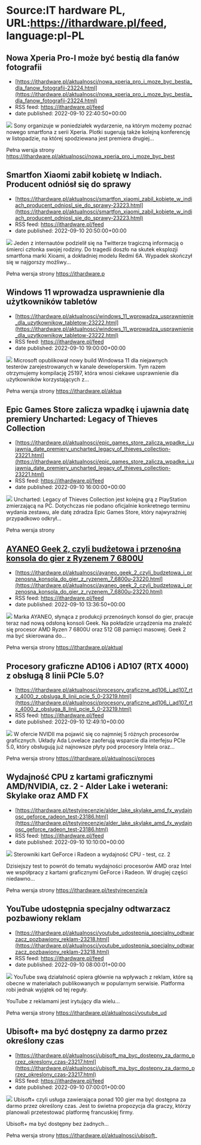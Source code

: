 # Source:IT hardware PL, URL:https://ithardware.pl/feed, language:pl-PL

## Nowa Xperia Pro-I może być bestią dla fanów fotografii
 - [https://ithardware.pl/aktualnosci/nowa_xperia_pro_i_moze_byc_bestia_dla_fanow_fotografii-23224.html](https://ithardware.pl/aktualnosci/nowa_xperia_pro_i_moze_byc_bestia_dla_fanow_fotografii-23224.html)
 - RSS feed: https://ithardware.pl/feed
 - date published: 2022-09-10 22:40:50+00:00

<img src="https://ithardware.pl/artykuly/min/23224_1.jpg" />            Sony organizuje w poniedziałek wydarzenie, na kt&oacute;rym możemy poznać nowego smartfona z serii Xperia. Plotki sugerują także kolejną konferencję w listopadzie, na kt&oacute;rej spodziewana jest premiera drugiej...
            <p>Pełna wersja strony <a href="https://ithardware.pl/aktualnosci/nowa_xperia_pro_i_moze_byc_bestia_dla_fanow_fotografii-23224.html">https://ithardware.pl/aktualnosci/nowa_xperia_pro_i_moze_byc_best

## Smartfon Xiaomi zabił kobietę w Indiach. Producent odniósł się do sprawy
 - [https://ithardware.pl/aktualnosci/smartfon_xiaomi_zabil_kobiete_w_indiach_producent_odniosl_sie_do_sprawy-23223.html](https://ithardware.pl/aktualnosci/smartfon_xiaomi_zabil_kobiete_w_indiach_producent_odniosl_sie_do_sprawy-23223.html)
 - RSS feed: https://ithardware.pl/feed
 - date published: 2022-09-10 20:50:00+00:00

<img src="https://ithardware.pl/artykuly/min/23223_1.jpg" />            Jeden z internaut&oacute;w podzielił się na Twitterze tragiczną informacją o śmierci członka swojej rodziny. Do tragedii doszło na skutek eksplozji smartfona marki Xioami, a dokładniej modelu Redmi 6A. Wypadek skończył się w najgorszy możliwy...
            <p>Pełna wersja strony <a href="https://ithardware.pl/aktualnosci/smartfon_xiaomi_zabil_kobiete_w_indiach_producent_odniosl_sie_do_sprawy-23223.html">https://ithardware.p

## Windows 11 wprowadza usprawnienie dla użytkowników tabletów
 - [https://ithardware.pl/aktualnosci/windows_11_wprowadza_usprawnienie_dla_uzytkownikow_tabletow-23222.html](https://ithardware.pl/aktualnosci/windows_11_wprowadza_usprawnienie_dla_uzytkownikow_tabletow-23222.html)
 - RSS feed: https://ithardware.pl/feed
 - date published: 2022-09-10 19:00:00+00:00

<img src="https://ithardware.pl/artykuly/min/23222_1.jpg" />            Microsoft opublikował nowy build Windowsa 11 dla niejawnych tester&oacute;w&nbsp;zarejestrowanych w kanale deweloperskim.&nbsp;Tym razem otrzymujemy kompilację 25197, kt&oacute;ra wnosi ciekawe usprawnienie dla użytkownik&oacute;w korzystających z...
            <p>Pełna wersja strony <a href="https://ithardware.pl/aktualnosci/windows_11_wprowadza_usprawnienie_dla_uzytkownikow_tabletow-23222.html">https://ithardware.pl/aktua

## Epic Games Store zalicza wpadkę i ujawnia datę premiery Uncharted: Legacy of Thieves Collection
 - [https://ithardware.pl/aktualnosci/epic_games_store_zalicza_wpadke_i_ujawnia_date_premiery_uncharted_legacy_of_thieves_collection-23221.html](https://ithardware.pl/aktualnosci/epic_games_store_zalicza_wpadke_i_ujawnia_date_premiery_uncharted_legacy_of_thieves_collection-23221.html)
 - RSS feed: https://ithardware.pl/feed
 - date published: 2022-09-10 16:00:00+00:00

<img src="https://ithardware.pl/artykuly/min/23221_1.jpg" />            Uncharted: Legacy of Thieves Collection jest kolejną grą z PlayStation zmierzającą na PC. Dotychczas nie podano oficjalnie konkretnego terminu wydania zestawu, ale datę zdradza Epic Games Store, kt&oacute;ry najwyraźniej przypadkowo odkrył...
            <p>Pełna wersja strony <a href="https://ithardware.pl/aktualnosci/epic_games_store_zalicza_wpadke_i_ujawnia_date_premiery_uncharted_legacy_of_thieves_collection-23221.html">

## AYANEO Geek 2, czyli budżetowa i przenośna konsola do gier z Ryzenem 7 6800U
 - [https://ithardware.pl/aktualnosci/ayaneo_geek_2_czyli_budzetowa_i_przenosna_konsola_do_gier_z_ryzenem_7_6800u-23220.html](https://ithardware.pl/aktualnosci/ayaneo_geek_2_czyli_budzetowa_i_przenosna_konsola_do_gier_z_ryzenem_7_6800u-23220.html)
 - RSS feed: https://ithardware.pl/feed
 - date published: 2022-09-10 13:36:50+00:00

<img src="https://ithardware.pl/artykuly/min/23220_1.jpeg" />            Marka AYANEO, słynąca z produkcji przenośnych konsol do gier, pracuje teraz nad nową odsłoną konsoli Geek. Na pokładzie urządzenia ma znaleźć się procesor AMD Ryzen 7 6800U oraz 512 GB pamięci masowej. Geek 2 ma być skierowana do...
            <p>Pełna wersja strony <a href="https://ithardware.pl/aktualnosci/ayaneo_geek_2_czyli_budzetowa_i_przenosna_konsola_do_gier_z_ryzenem_7_6800u-23220.html">https://ithardware.pl/aktual

## Procesory graficzne AD106 i AD107 (RTX 4000) z obsługą 8 linii PCIe 5.0?
 - [https://ithardware.pl/aktualnosci/procesory_graficzne_ad106_i_ad107_rtx_4000_z_obsluga_8_linii_pcie_5_0-23219.html](https://ithardware.pl/aktualnosci/procesory_graficzne_ad106_i_ad107_rtx_4000_z_obsluga_8_linii_pcie_5_0-23219.html)
 - RSS feed: https://ithardware.pl/feed
 - date published: 2022-09-10 12:49:10+00:00

<img src="https://ithardware.pl/artykuly/min/23219_1.jpg" />            W ofercie NVIDII ma pojawić się co najmniej 5 r&oacute;żnych procesor&oacute;w graficznych. Układy Ada Lovelace zaoferują wsparcie dla interfejsu PCIe 5.0, kt&oacute;ry obsługują już najnowsze płyty pod procesory Intela oraz...
            <p>Pełna wersja strony <a href="https://ithardware.pl/aktualnosci/procesory_graficzne_ad106_i_ad107_rtx_4000_z_obsluga_8_linii_pcie_5_0-23219.html">https://ithardware.pl/aktualnosci/proces

## Wydajność CPU z kartami graficznymi AMD/NVIDIA, cz. 2 - Alder Lake i weterani: Skylake oraz AMD FX
 - [https://ithardware.pl/testyirecenzje/alder_lake_skylake_amd_fx_wydajnosc_geforce_radeon_test-23186.html](https://ithardware.pl/testyirecenzje/alder_lake_skylake_amd_fx_wydajnosc_geforce_radeon_test-23186.html)
 - RSS feed: https://ithardware.pl/feed
 - date published: 2022-09-10 10:10:00+00:00

<img src="https://ithardware.pl/artykuly/min/23186_1.jpg" />            Sterowniki kart GeForce i Radeon a wydajność CPU - test, cz. 2

Dzisiejszy test to powr&oacute;t do tematu wydajności procesor&oacute;w AMD oraz Intel we wsp&oacute;łpracy z kartami graficznymi GeForce i Radeon. W drugiej części niedawno...
            <p>Pełna wersja strony <a href="https://ithardware.pl/testyirecenzje/alder_lake_skylake_amd_fx_wydajnosc_geforce_radeon_test-23186.html">https://ithardware.pl/testyirecenzje/a

## YouTube udostępnia specjalny odtwarzacz pozbawiony reklam
 - [https://ithardware.pl/aktualnosci/youtube_udostepnia_specjalny_odtwarzacz_pozbawiony_reklam-23218.html](https://ithardware.pl/aktualnosci/youtube_udostepnia_specjalny_odtwarzacz_pozbawiony_reklam-23218.html)
 - RSS feed: https://ithardware.pl/feed
 - date published: 2022-09-10 08:00:01+00:00

<img src="https://ithardware.pl/artykuly/min/23218_1.jpg" />            YouTube swą działalność opiera gł&oacute;wnie na wpływach z reklam, kt&oacute;re są obecne w materiałach publikowanych w popularnym serwisie. Platforma robi jednak wyjątek od tej reguły.

YouTube z reklamami jest irytujący dla wielu...
            <p>Pełna wersja strony <a href="https://ithardware.pl/aktualnosci/youtube_udostepnia_specjalny_odtwarzacz_pozbawiony_reklam-23218.html">https://ithardware.pl/aktualnosci/youtube_ud

## Ubisoft+ ma być dostępny za darmo przez określony czas
 - [https://ithardware.pl/aktualnosci/ubisoft_ma_byc_dostepny_za_darmo_przez_okreslony_czas-23217.html](https://ithardware.pl/aktualnosci/ubisoft_ma_byc_dostepny_za_darmo_przez_okreslony_czas-23217.html)
 - RSS feed: https://ithardware.pl/feed
 - date published: 2022-09-10 07:00:01+00:00

<img src="https://ithardware.pl/artykuly/min/23217_1.jpg" />            Ubisoft+ czyli usługa zawierająca ponad 100 gier ma być dostępna za darmo przez określony czas. Jest to świetna propozycja dla graczy, kt&oacute;rzy planowali przetestować platformę francuskiej firmy.

Ubisoft+ ma być dostępny bez żadnych...
            <p>Pełna wersja strony <a href="https://ithardware.pl/aktualnosci/ubisoft_ma_byc_dostepny_za_darmo_przez_okreslony_czas-23217.html">https://ithardware.pl/aktualnosci/ubisoft_

